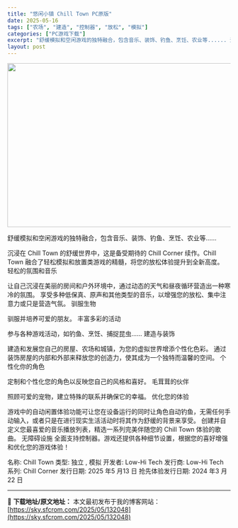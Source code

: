 ```yaml
---
title: "悠闲小镇 Chill Town PC原版"
date: 2025-05-16
tags: ["农场", "建造", "控制器", "放松", "模拟"]
categories: ["PC游戏下载"]
excerpt: "舒缓模拟和空闲游戏的独特融合，包含音乐、装饰、钓鱼、烹饪、农业等...... 沉浸在 Chill Town 的舒缓世界中，这是备受期待的 Chill Corner 续作。Chill Town 融合了轻松模拟和放置类游戏的精髓，将您的放松体验提升到全新高度。 轻松的氛围和音乐 让自己沉浸在美丽的房间和&hellip;"
layout: post
---
```


<img class="aligncenter size-full wp-image-132050" src="https://sky.sfcrom.com/wp-content/uploads/2025/05/2025051604203986.webp" alt="" width="660" height="370" />

舒缓模拟和空闲游戏的独特融合，包含音乐、装饰、钓鱼、烹饪、农业等......

沉浸在 Chill Town 的舒缓世界中，这是备受期待的 Chill Corner 续作。Chill Town 融合了轻松模拟和放置类游戏的精髓，将您的放松体验提升到全新高度。
轻松的氛围和音乐

让自己沉浸在美丽的房间和户外环境中，通过动态的天气和昼夜循环营造出一种寒冷的氛围。
享受多种低保真、原声和其他类型的音乐，以增强您的放松、集中注意力或只是营造气氛。
驯服生物

驯服并培养可爱的朋友。
丰富多彩的活动

参与各种游戏活动，如钓鱼、烹饪、捕捉昆虫……
建造与装饰

建造和发展您自己的房屋、农场和城镇，为您的虚拟世界增添个性化色彩。
通过装饰房屋的内部和外部来释放您的创造力，使其成为一个独特而温馨的空间。
个性化你的角色

定制和个性化您的角色以反映您自己的风格和喜好。
毛茸茸的伙伴

照顾可爱的宠物，建立特殊的联系并确保它的幸福。
优化您的体验

游戏中的自动闲置体验功能可让您在设备运行的同时让角色自动钓鱼，无需任何手动输入，或者只是在进行现实生活活动时将其作为舒缓的背景来享受。
创建并自定义您最喜爱的音乐播放列表，精选一系列完美伴随您的 Chill Town 体验的歌曲。
无障碍设施
全面支持控制器。游戏还提供各种细节设置，根据您的喜好增强和优化您的游戏体验！

名称: Chill Town
类型: 独立 , 模拟
开发者: Low-Hi Tech
发行商: Low-Hi Tech
系列: Chill Corner
发行日期: 2025 年5 月13 日
抢先体验发行日期: 2024 年3 月22 日

---
📖 **下载地址/原文地址：** 本文最初发布于我的博客网站：[https://sky.sfcrom.com/2025/05/132048](https://sky.sfcrom.com/2025/05/132048)
